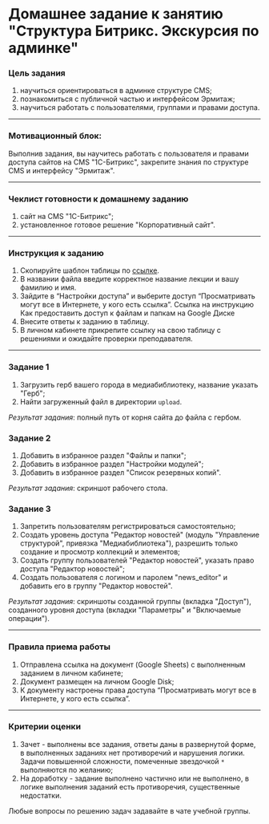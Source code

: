 
# Домашнее задание к занятию "Структура Битрикс. Экскурсия по админке"

### Цель задания

1. научиться ориентироваться в админке структуре CMS;
2. познакомиться с публичной частью и интерфейсом Эрмитаж;
3. научиться работать с пользователями, группами и правами доступа.

------

### Мотивационный блок:

Выполнив задания, вы научитесь работать с пользователя и правами доступа сайтов на CMS "1С-Битрикс", закрепите знания по структуре CMS и интерфейсу "Эрмитаж".

------

### Чеклист готовности к домашнему заданию

1. сайт на CMS "1С-Битрикс";
2. установленное готовое решение "Корпоративный сайт".

------

### Инструкция к заданию

1. Скопируйте шаблон таблицы по [ссылке](https://docs.google.com/spreadsheets/d/1VBIcY62HkxrrSfwLlNCfUVdDZlFIJgyjoVj1ALrrYgQ/edit#).
2. В названии файла введите корректное название лекции и вашу фамилию и имя.
3. Зайдите в “Настройки доступа” и выберите доступ “Просматривать могут все в Интернете, у кого есть ссылка”. Ссылка на инструкцию Как предоставить доступ к файлам и папкам на Google Диске
4. Внесите ответы к заданию в таблицу.
5. В личном кабинете прикрепите ссылку на свою таблицу с решениями и ожидайте проверки преподавателя.

------

### Задание 1

1. Загрузить герб вашего города в медиабиблиотеку, название указать "Герб";
2. Найти загруженный файл в директории `upload`.

_Результат задания_: полный путь от корня сайта до файла с гербом.

### Задание 2

1. Добавить в избранное раздел "Файлы и папки";
2. Добавить в избранное раздел "Настройки модулей";
3. Добавить в избранное раздел "Список резервных копий".

_Результат задания_: скриншот рабочего стола.

### Задание 3

1. Запретить пользователям регистрироваться самостоятельно;
2. Создать уровень доступа "Редактор новостей" (модуль "Управление структурой", привязка "Медиабиблиотека"), разрешить только создание и просмотр коллекций и элементов;
3. Создать группу пользователей "Редактор новостей", указать право доступа "Редактор новостей";
4. Создать пользователя с логином и паролем "news_editor" и добавить его в группу "Редактор новостей".

_Результат задания_: скриншоты созданной группы (вкладка "Доступ"), созданного уровня доступа (вкладки "Параметры" и "Включаемые операции").

------

### Правила приема работы

1. Отправлена ссылка на документ (Google Sheets) с выполненным заданием в личном кабинете;
2. Документ размещен на личном Google Disk;
3. К документу настроены права доступа “Просматривать могут все в Интернете, у кого есть ссылка”.

------

### Критерии оценки

1. Зачет - выполнены все задания, ответы даны в развернутой форме, в выполненных заданиях нет противоречий и нарушения логики. Задачи повышенной сложности, помеченные звездочкой `*` выполняются по желанию;
2. На доработку - задание выполнено частично или не выполнено, в логике выполнения заданий есть противоречия, существенные недостатки.

Любые вопросы по решению задач задавайте в чате учебной группы.
